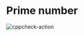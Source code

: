 # Prime number
![cppcheck-action](https://github.com/stepin105258/Calculator/workflows/cppcheck-action/badge.svg)
